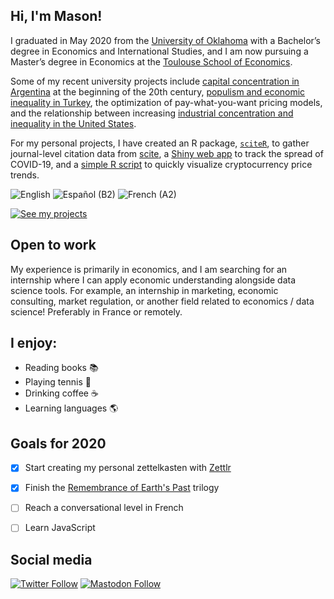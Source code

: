 ## Hi, I'm Mason!

I graduated in May 2020 from the [University of Oklahoma](https://www.ou.edu/) with a Bachelor’s degree in Economics and International Studies, and I am now pursuing a Master’s degree in Economics at the [Toulouse School of Economics](https://tse-fr.eu/). 

Some of my recent university projects include [capital concentration in Argentina](https://masonrhayes.com/publication/radical-party/) at the beginning of the 20th century, [populism and economic inequality in Turkey](https://masonrhayes.com/publication/populism-and-inequality-in-turkey/), the optimization of pay-what-you-want pricing models, and the relationship between increasing [industrial concentration and inequality in the United States](https://masonrhayes.com/publication/the-inegalitarian-spiral/). 

For my personal projects, I have created an R package, [`sciteR`](https://github.com/masonrhayes/sciteR), to gather journal-level citation data from [scite](https://scite.ai), a [Shiny web app](https://masonrhayes.shinyapps.io/coronavirus_app/) to track the spread of COVID-19, and a [simple R script](https://github.com/masonrhayes/cryptocurrency_analysis) to quickly visualize cryptocurrency price trends.

![English](https://img.shields.io/static/v1?label=language&message=English%20%28native%29&color=blue)
![Español (B2)](https://img.shields.io/static/v1?label=language&message=Español%20%28C1%29&color=yellow)
![French (A2)](https://img.shields.io/static/v1?label=language&message=Français%20%28A2%29&color=crimson)

[![See my projects](https://img.shields.io/badge/projects-See%20my%20projects-red)](https://masonrhayes.com/#publications)

## Open to work
My experience is primarily in economics, and I am searching for an internship where I can apply economic understanding alongside data science tools. For example, an internship in marketing, economic consulting, market regulation, or another field related to economics / data science! Preferably in France or remotely.

## I enjoy:

- Reading books :books:
- Playing tennis :tennis:
- Drinking coffee :coffee:
- Learning languages :earth_americas:

## Goals for 2020

- [x] Start creating my personal zettelkasten with [Zettlr](https://github.com/Zettlr/Zettlr)
- [x] Finish the [Remembrance of Earth's Past](https://en.wikipedia.org/wiki/Remembrance_of_Earth%27s_Past) trilogy
- [ ] Reach a conversational level in French
- [ ] Learn JavaScript


## Social media

[![Twitter Follow](https://img.shields.io/twitter/follow/masonrhayes?style=social)](https://twitter.com/masonrhayes)
[![Mastodon Follow](https://img.shields.io/mastodon/follow/328627?domain=https%3A%2F%2Fmamot.fr&style=social)](https://mamot.fr/@masonrhayes)
